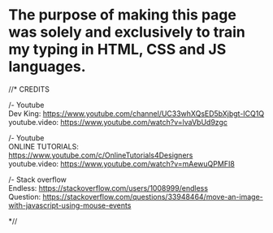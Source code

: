 # The purpose of making this page was solely and exclusively to train my typing in HTML, CSS and JS languages.

//* CREDITS

/- Youtube \
Dev King: https://www.youtube.com/channel/UC33whXQsED5bXjbgt-ICQ1Q \
youtube.video: https://www.youtube.com/watch?v=lvaVbUd9zgc

/- Youtube \
ONLINE TUTORIALS: https://www.youtube.com/c/OnlineTutorials4Designers \
youtube.video: https://www.youtube.com/watch?v=mAewuQPMFI8

/- Stack overflow \
Endless: https://stackoverflow.com/users/1008999/endless \
Question: https://stackoverflow.com/questions/33948464/move-an-image-with-javascript-using-mouse-events 

*//
